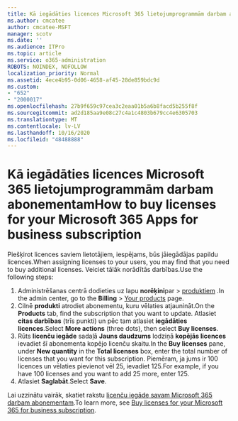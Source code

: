 ```yaml
---
title: Kā iegādāties licences Microsoft 365 lietojumprogrammām darbam abonementam
ms.author: cmcatee
author: cmcatee-MSFT
manager: scotv
ms.date: ''
ms.audience: ITPro
ms.topic: article
ms.service: o365-administration
ROBOTS: NOINDEX, NOFOLLOW
localization_priority: Normal
ms.assetid: 4ece4b95-0d06-4658-af45-28de859bdc9d
ms.custom:
- "652"
- "2000017"
ms.openlocfilehash: 27b9f659c97cea3c2eaa01b5a6b8facd5b255f8f
ms.sourcegitcommit: ad2d185aa9e08c27c4a1c4803b679cc4e6305703
ms.translationtype: MT
ms.contentlocale: lv-LV
ms.lasthandoff: 10/16/2020
ms.locfileid: "48488888"
---
```

# <a name="how-to-buy-licenses-for-your-microsoft-365-apps-for-business-subscription"></a><span data-ttu-id="825fb-102">Kā iegādāties licences Microsoft 365 lietojumprogrammām darbam abonementam</span><span class="sxs-lookup"><span data-stu-id="825fb-102">How to buy licenses for your Microsoft 365 Apps for business subscription</span></span>

<span data-ttu-id="825fb-103">Piešķirot licences saviem lietotājiem, iespējams, būs jāiegādājas papildu licences.</span><span class="sxs-lookup"><span data-stu-id="825fb-103">When assigning licenses to your users, you may find that you need to buy additional licenses.</span></span> <span data-ttu-id="825fb-104">Veiciet tālāk norādītās darbības.</span><span class="sxs-lookup"><span data-stu-id="825fb-104">Use the following steps:</span></span>
  
1. <span data-ttu-id="825fb-105">Administrēšanas centrā dodieties uz lapu **norēķini**par  >  [produktiem](https://go.microsoft.com/fwlink/p/?linkid=842054) .</span><span class="sxs-lookup"><span data-stu-id="825fb-105">In the admin center, go to the **Billing** > [Your products](https://go.microsoft.com/fwlink/p/?linkid=842054) page.</span></span>
2. <span data-ttu-id="825fb-106">Cilnē **produkti** atrodiet abonementu, kuru vēlaties atjaunināt.</span><span class="sxs-lookup"><span data-stu-id="825fb-106">On the **Products** tab, find the subscription that you want to update.</span></span> <span data-ttu-id="825fb-107">Atlasiet **citas darbības** (trīs punkti) un pēc tam atlasiet **iegādāties licences**.</span><span class="sxs-lookup"><span data-stu-id="825fb-107">Select **More actions** (three dots), then select **Buy licenses**.</span></span>
3. <span data-ttu-id="825fb-108">Rūts **licenču iegāde** sadaļā **Jauns daudzums** lodziņā **kopējās licences** ievadiet šī abonementa kopējo licenču skaitu.</span><span class="sxs-lookup"><span data-stu-id="825fb-108">In the **Buy licenses** pane, under **New quantity** in the **Total licenses** box, enter the total number of licenses that you want for this subscription.</span></span> <span data-ttu-id="825fb-109">Piemēram, ja jums ir 100 licences un vēlaties pievienot vēl 25, ievadiet 125.</span><span class="sxs-lookup"><span data-stu-id="825fb-109">For example, if you have 100 licenses and you want to add 25 more, enter 125.</span></span>
4. <span data-ttu-id="825fb-110">Atlasiet **Saglabāt**.</span><span class="sxs-lookup"><span data-stu-id="825fb-110">Select **Save**.</span></span>

<span data-ttu-id="825fb-111">Lai uzzinātu vairāk, skatiet rakstu [licenču iegāde savam Microsoft 365 darbam abonementam](https://docs.microsoft.com/microsoft-365/commerce/licenses/buy-licenses).</span><span class="sxs-lookup"><span data-stu-id="825fb-111">To learn more, see [Buy licenses for your Microsoft 365 for business subscription](https://docs.microsoft.com/microsoft-365/commerce/licenses/buy-licenses).</span></span>